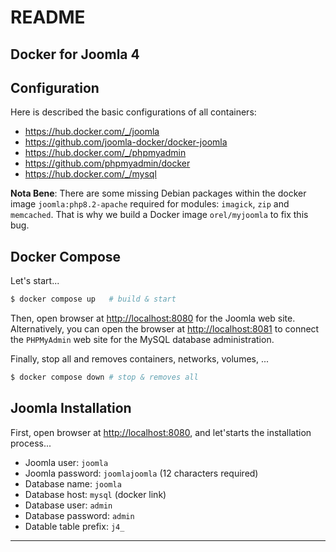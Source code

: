 # README

## Docker for Joomla 4

## Configuration

Here is described the basic configurations of all containers:

* https://hub.docker.com/_/joomla
* https://github.com/joomla-docker/docker-joomla
* https://hub.docker.com/_/phpmyadmin
* https://github.com/phpmyadmin/docker
* https://hub.docker.com/_/mysql

**Nota Bene**: There are some missing Debian packages within the docker image
`joomla:php8.2-apache` required for modules: `imagick`, `zip` and `memcached`.
That is why we build a Docker image `orel/myjoomla` to fix this bug.

## Docker Compose

Let's start...

```bash
$ docker compose up   # build & start
```

Then, open browser at <http://localhost:8080> for the Joomla web site.
Alternatively, you can open the browser at <http://localhost:8081> to connect
the `PHPMyAdmin` web site for the MySQL database administration.

Finally, stop all and removes containers, networks, volumes, ...

```bash
$ docker compose down # stop & removes all
```

## Joomla Installation

First, open browser at <http://localhost:8080>, and let'starts the installation process...

* Joomla user: `joomla`
* Joomla password: `joomlajoomla` (12 characters required)
* Database name: `joomla`
* Database host: `mysql` (docker link)
* Database user: `admin`
* Database password: `admin`
* Datable table prefix: `j4_`

---
